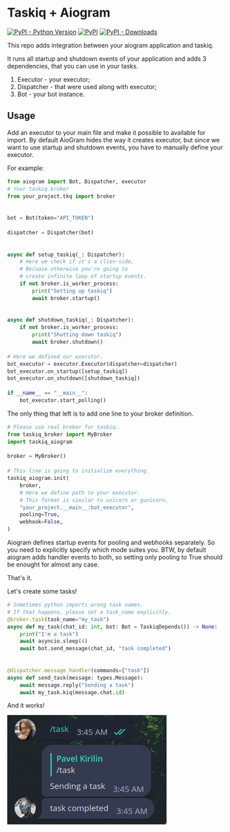 # Taskiq + Aiogram

[![PyPI - Python Version](https://img.shields.io/pypi/pyversions/taskiqtaskiq-aiogram?style=for-the-badge)](https://pypi.org/project/taskiq-aiogram/)
[![PyPI](https://img.shields.io/pypi/v/taskiq-aiogram?style=for-the-badge)](https://pypi.org/project/taskiq-aiogram/)
[![PyPI - Downloads](https://img.shields.io/pypi/dm/taskiq-aiogram?style=for-the-badge)](https://pypistats.org/packages/taskiq-aiogram)

This repo adds integration between your aiogram application and taskiq.

It runs all startup and shutdown events of your application and adds 3 dependencies,
that you can use in your tasks.

1. Executor - your executor;
2. Dispatcher - that were used along with executor;
3. Bot - your bot instance.

## Usage

Add an executor to your main file and make it possible to available for import.
By default AioGram hides the way it creates executor, but since we want to use
startup and shutdown events, you have to manually define your executor.

For example:

```python
from aiogram import Bot, Dispatcher, executor
# Your taskiq broker
from your_project.tkq import broker


bot = Bot(token="API_TOKEN")

dispatcher = Dispatcher(bot)


async def setup_taskiq(_: Dispatcher):
    # Here we check if it's a clien-side,
    # Becuase otherwise you're going to
    # create infinite loop of startup events.
    if not broker.is_worker_process:
        print("Setting up taskiq")
        await broker.startup()


async def shutdown_taskiq(_: Dispatcher):
    if not broker.is_worker_process:
        print("Shutting down taskiq")
        await broker.shutdown()

# Here we defined our executor.
bot_executor = executor.Executor(dispatcher=dispatcher)
bot_executor.on_startup([setup_taskiq])
bot_executor.on_shutdown([shutdown_taskiq])

if __name__ == "__main__":
    bot_executor.start_polling()

```

The only thing that left is to add one line to your broker definition.


```python
# Please use real broker for taskiq.
from taskiq_broker import MyBroker
import taskiq_aiogram

broker = MyBroker()

# This line is going to initialize everything.
taskiq_aiogram.init(
    broker,
    # Here we define path to your executor.
    # This format is similar to uvicorn or gunicorn.
    "your_project.__main__:bot_executor",
    pooling=True,
    webhook=False,
)
```

Aiogram defines startup events for pooling and webhooks separately. So you need to
explicitly specify which mode suites you. BTW, by default aiogram adds handler events to
both, so setting only pooling to True should be enought for almost any case.

That's it.

Let's create some tasks!

```python
# Sometimes python imports wrong task names.
# If that happens, please set a task_name explicitly.
@broker.task(task_name="my_task")
async def my_task(chat_id: int, bot: Bot = TaskiqDepends()) -> None:
    print("I'm a task")
    await asyncio.sleep(4)
    await bot.send_message(chat_id, "task completed")


@dispatcher.message_handler(commands=["task"])
async def send_task(message: types.Message):
    await message.reply("Sending a task")
    await my_task.kiq(message.chat.id)

```

And it works!

![Showcase.jpg](https://raw.githubusercontent.com/taskiq-python/taskiq-aiogram/master/imgs/showcase.jpg)
